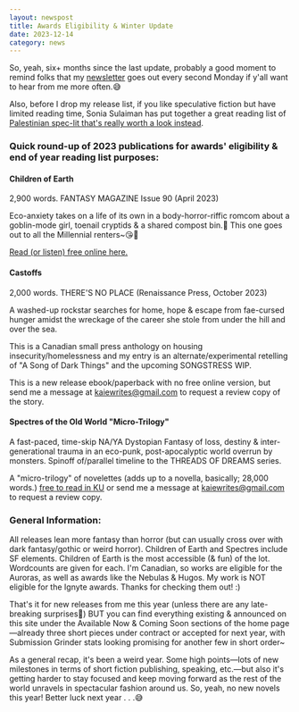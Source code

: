 ```yaml
---
layout: newspost
title: Awards Eligibility & Winter Update
date: 2023-12-14
category: news
---
```


So, yeah, six+ months since the last update, probably a good moment to remind folks that my [newsletter](https://mailchi.mp/7852e61cb116/ka-wiggins-ya-dystopian-dark-fantasy-newsletter) goes out every second Monday if y'all want to hear from me more often.😅

Also, before I drop my release list, if you like speculative fiction but have limited reading time, Sonia Sulaiman has put together a great reading list of [Palestinian spec-lit that's really worth a look instead](https://soniasulaiman.com/readpalestinianspecfic-reading-list/).

### Quick round-up of 2023 publications for awards' eligibility & end of year reading list purposes:

#### Children of Earth

2,900 words. FANTASY MAGAZINE Issue 90 (April 2023)

Eco-anxiety takes on a life of its own in a body-horror-riffic romcom about a goblin-mode girl, toenail cryptids & a shared compost bin.🌿 This one goes out to all the Millennial renters~😘🧵

[Read (or listen) free online here.](https://www.fantasy-magazine.com/fm/fiction/children-of-earth/)

#### Castoffs

2,000 words. THERE'S NO PLACE (Renaissance Press, October 2023) 

A washed-up rockstar searches for home, hope & escape from fae-cursed hunger amidst the wreckage of the career she stole from under the hill and over the sea.

This is a Canadian small press anthology on housing insecurity/homelessness and my entry is an alternate/experimental retelling of "A Song of Dark Things" and the upcoming SONGSTRESS WIP.

This is a new release ebook/paperback with no free online version, but send me a message at [kaiewrites@gmail.com](mailto:kaiewrites@gmail.com) to request a review copy of the story.

#### Spectres of the Old World "Micro-Trilogy"

A fast-paced, time-skip NA/YA Dystopian Fantasy of loss, destiny & inter-generational trauma in an eco-punk, post-apocalyptic world overrun by monsters. Spinoff of/parallel timeline to the THREADS OF DREAMS series.

A "micro-trilogy" of novelettes (adds up to a novella, basically; 28,000 words.) [free to read in KU](https://www.amazon.com/dp/B0BRP25PFY) or send me a message at [kaiewrites@gmail.com](mailto:kaiewrites@gmail.com) to request a review copy.

### General Information:

All releases lean more fantasy than horror (but can usually cross over with dark fantasy/gothic or weird horror). Children of Earth and Spectres include SF elements. Children of Earth is the most accessible (& fun) of the lot. Wordcounts are given for each. I'm Canadian, so works are eligible for the Auroras, as well as awards like the Nebulas & Hugos. My work is NOT eligible for the Ignyte awards. Thanks for checking them out! :)

That's it for new releases from me this year (unless there are any late-breaking surprises👀) BUT you can find everything existing & announced on this site under the Available Now & Coming Soon sections of the home page—already three short pieces under contract or accepted for next year, with Submission Grinder stats looking promising for another few in short order~

As a general recap, it's been a weird year. Some high points—lots of new milestones in terms of short fiction publishing, speaking, etc.—but also it's getting harder to stay focused and keep moving forward as the rest of the world unravels in spectacular fashion around us. So, yeah, no new novels this year! Better luck next year . . .😅
